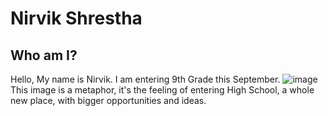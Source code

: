 # Nirvik Shrestha


## Who am I?
Hello, My name is Nirvik. I am entering 9th Grade this September. 
![image](https://i.natgeofe.com/k/d3ea00a0-773b-437e-b7c6-a32f270b1b5a/adelie-penguin-jumping-ocean.jpg)
This image is a metaphor, it's the feeling of entering High School, a whole new place, with bigger opportunities and ideas.
